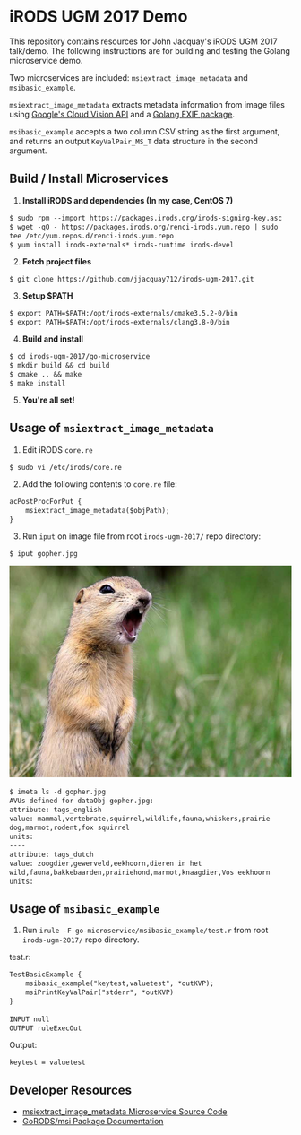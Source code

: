 # iRODS UGM 2017 Demo

This repository contains resources for John Jacquay's iRODS UGM 2017 talk/demo. The following instructions are for building and testing the Golang microservice demo.

Two microservices are included: `msiextract_image_metadata` and `msibasic_example`.

`msiextract_image_metadata` extracts metadata information from image files using [Google's Cloud Vision API](https://cloud.google.com/vision/) and a [Golang EXIF package](https://github.com/rwcarlsen/goexif).

`msibasic_example` accepts a two column CSV string as the first argument, and returns an output `KeyValPair_MS_T` data structure in the second argument.

## Build / Install Microservices

1. **Install iRODS and dependencies (In my case, CentOS 7)**
```
$ sudo rpm --import https://packages.irods.org/irods-signing-key.asc
$ wget -qO - https://packages.irods.org/renci-irods.yum.repo | sudo tee /etc/yum.repos.d/renci-irods.yum.repo
$ yum install irods-externals* irods-runtime irods-devel
```

2. **Fetch project files**
```
$ git clone https://github.com/jjacquay712/irods-ugm-2017.git
```

3. **Setup $PATH**
```
$ export PATH=$PATH:/opt/irods-externals/cmake3.5.2-0/bin
$ export PATH=$PATH:/opt/irods-externals/clang3.8-0/bin
```

4. **Build and install**
```
$ cd irods-ugm-2017/go-microservice
$ mkdir build && cd build
$ cmake .. && make
$ make install
```

5. **You're all set!**

## Usage of `msiextract_image_metadata`

1. Edit iRODS `core.re`
```
$ sudo vi /etc/irods/core.re
```

2. Add the following contents to `core.re` file:
```
acPostProcForPut {
	msiextract_image_metadata($objPath);
}
```

3. Run `iput` on image file from root `irods-ugm-2017/` repo directory:
```
$ iput gopher.jpg
```

![Gopher Picture](/gopher.jpg?raw=true "Gophers are cool")

```
$ imeta ls -d gopher.jpg
AVUs defined for dataObj gopher.jpg:
attribute: tags_english
value: mammal,vertebrate,squirrel,wildlife,fauna,whiskers,prairie dog,marmot,rodent,fox squirrel
units: 
----
attribute: tags_dutch
value: zoogdier,gewerveld,eekhoorn,dieren in het wild,fauna,bakkebaarden,prairiehond,marmot,knaagdier,Vos eekhoorn
units: 
```

## Usage of `msibasic_example`

1. Run `irule -F go-microservice/msibasic_example/test.r` from root `irods-ugm-2017/` repo directory.

test.r:
```
TestBasicExample {
    msibasic_example("keytest,valuetest", *outKVP);
    msiPrintKeyValPair("stderr", *outKVP)
}

INPUT null
OUTPUT ruleExecOut
```

Output:
```
keytest = valuetest
```

## Developer Resources

* [msiextract_image_metadata Microservice Source Code](/go-microservice/msiextract_image_metadata/msiextract_image_metadata.go)
* [GoRODS/msi Package Documentation](https://godoc.org/github.com/jjacquay712/GoRODS/msi)


